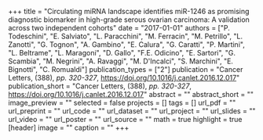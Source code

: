 +++
title = "Circulating miRNA landscape identifies miR-1246 as promising diagnostic biomarker in high-grade serous ovarian carcinoma: A validation across two independent cohorts"
date = "2017-01-01"
authors = ["P. Todeschini", "E. Salviato", "L. Paracchini", "M. Ferracin", "M. Petrillo", "L. Zanotti", "G. Tognon", "A. Gambino", "E. Calura", "G. Caratti", "P. Martini", "L. Beltrame", "L. Maragoni", "D. Gallo", "F.E. Odicino", "E. Sartori", "G. Scambia", "M. Negrini", "A. Ravaggi", "M. D'Incalci", "S. Marchini", "E. Bignotti", "C. Romualdi"]
publication_types = ["2"]
publication = "Cancer Letters, (388), _pp. 320-327_, https://doi.org/10.1016/j.canlet.2016.12.017"
publication_short = "Cancer Letters, (388), _pp. 320-327_, https://doi.org/10.1016/j.canlet.2016.12.017"
abstract = ""
abstract_short = ""
image_preview = ""
selected = false
projects = []
tags = []
url_pdf = ""
url_preprint = ""
url_code = ""
url_dataset = ""
url_project = ""
url_slides = ""
url_video = ""
url_poster = ""
url_source = ""
math = true
highlight = true
[header]
image = ""
caption = ""
+++
